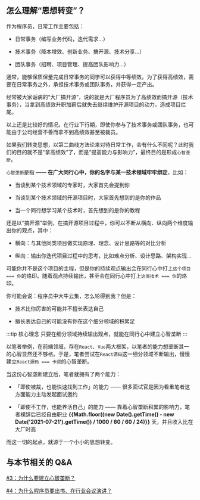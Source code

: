 ## 怎么理解“思想转变”？

作为程序员，日常工作主要包括：

- 日常事务（编写业务代码，迭代需求...）

- 技术事务（降本增效、创新业务、搞开源、技术分享...）

- 团队事务（招聘、项目管理、提高团队影响力...）

通常，能够保质保量完成日常事务的同学可以获得中等绩效。为了获得高绩效，需要在日常事务之外，承担技术事务或团队事务，并获得一定产出。

经常被大家诟病的“大厂搞开源”，说的就是大厂程序员为了高绩效而搞开源（技术事务），当拿到高绩效升职加薪后就失去继续维护开源项目的动力，造成项目烂尾。

以上还是比较好的情况。在行业下行期，即使你参与了技术事务或团队事务，也可能由于公司经营不善而拿不到高绩效甚至被裁员。

如果我们转变思想，以第二曲线方法论来对待日常工作，会有什么不同呢？此时我们的目的就不是“拿高绩效”了，而是“提高能力与影响力”，最终目的是形成`心智垄断`。

`心智垄断`是指 —— **在广大同行心中，你的名字与某一技术领域牢牢绑定**，比如：

- 当谈到某个技术领域的专家时，大家首先会提到你

- 当谈到某个技术领域的开源项目时，大家首先想到的是你的作品

- 当一个同行想学习某个技术时，首先想到的是你的教程

还是以“搞开源”举例，在搞开源项目过程中，你可以不断从横向、纵向两个维度输出你的观点，其中：

- 横向：与其他同类项目做实现原理、理念、设计思路等的对比分析

- 纵向：输出你迭代项目过程中的思考，比如难点分析、设计思路、架构实现...

可能你并不是这个项目的主程，但是你的持续观点输出会在同行心中打上`这个项目 === 你`的烙印。随着观点持续输出，甚至会在同行心中打上`这类技术 === 你`的烙印。

你可能会说：程序员中大牛云集，怎么轮得到我？但是：

- 技术比你厉害的可能并不擅长表达自己

- 擅长表达自己的可能没有你在这个细分领域的积累足

:::tip 核心理念
只要在细分领域持续输出观点，就能在同行心中建立心智垄断
:::

以笔者举例，在前端领域，存在`React`、`Vue`两大框架，以笔者的能力想垄断其一的心智显然还不够格。于是，笔者尝试在`React源码`这一细分领域不断输出，慢慢建立`React源码 === 卡颂`的心智垄断。

当这份心智垄断建立后，笔者就拥有了两个能力：

- 「即使被裁，也能快速找到工作」的能力 —— 很多面试官是因为看重笔者这方面能力主动发起面试邀约

- 「即使不工作，也能养活自己」的能力 —— 靠着心智垄断积累的影响力，笔者裸辞后已经自由职业 **{{Math.floor((new Date().getTime() - new Date('2021-07-21').getTime()) / 1000 / 60 / 60 / 24)}}** 天，并且收入比在大厂时高

而这一切的起点，就源于一个小小的思想转变。

## 与本节相关的 Q&A

[#3：为什么要建立心智垄断？](/docs/qa/qa1.md#_3-为什么要建立心智垄断)

[#4：为什么程序员要出书、在行业会议演讲？](/docs/qa/qa1.md#_4-为什么程序员要出书、在行业会议演讲)
